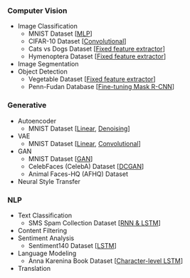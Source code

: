 ### Computer Vision

- Image Classification
  - MNIST Dataset [[MLP](https://github.com/shazzad-hasan/practice-deep-learning-with-pytorch/blob/main/image_classification/mlp_mnist.ipynb)]
  - CIFAR-10 Dataset [[Convolutional](https://github.com/shazzad-hasan/practice-deep-learning-with-pytorch/blob/main/image_classification/cifar10.ipynb)]
  - Cats vs Dogs Dataset [[Fixed feature extractor](https://github.com/shazzad-hasan/practice-deep-learning-with-pytorch/blob/main/image_classification/cat_vs_dog.ipynb)]
  - Hymenoptera Dataset [[Fixed feature extractor](https://github.com/shazzad-hasan/practice-deep-learning-with-pytorch/blob/main/image_classification/ants_vs_bees.ipynb)]
- Image Segmentation
- Object Detection
  - Vegetable Dataset [[Fixed feature extractor](https://github.com/shazzad-hasan/practice-deep-learning-with-pytorch/blob/main/object_detection/object_localization_vegetable_data.ipynb)]
  - Penn-Fudan Database [[Fine-tuning Mask R-CNN](https://github.com/shazzad-hasan/practice-deep-learning-with-pytorch/blob/main/object_detection/pedestrian_detection_and_segmentation.ipynb)]

### Generative 

- Autoencoder
  - MNIST Dataset [[Linear](https://github.com/shazzad-hasan/practice-deep-learning-with-pytorch/blob/main/autoencoder/linear_autoencoder_mnist.ipynb), [Denoising](https://github.com/shazzad-hasan/practice-deep-learning-with-pytorch/blob/main/autoencoder/denoising_autoencoder_mnist.ipynb)]
- VAE
  - MNIST Dataset [[Linear](https://github.com/shazzad-hasan/practice-deep-learning-with-pytorch/blob/main/variational_autoencoder/vae_mnist.ipynb), [Convolutional](https://github.com/shazzad-hasan/practice-deep-learning-with-pytorch/blob/main/variational_autoencoder/conv_vae_mnist.ipynb)]
- GAN
  - MNIST Dataset [[GAN](https://github.com/shazzad-hasan/practice-deep-learning-with-pytorch/blob/main/gan/gan_mnist.ipynb)]
  - CelebFaces (CelebA) Dataset [[DCGAN](https://github.com/shazzad-hasan/practice-deep-learning-with-pytorch/blob/main/gan/dcgan_celebrity_faces.ipynb)]
  - Animal Faces-HQ (AFHQ) Dataset
- Neural Style Transfer

### NLP

- Text Classification
  - SMS Spam Collection Dataset [[RNN & LSTM](https://github.com/shazzad-hasan/practice-deep-learning-with-pytorch/blob/main/text_classification/spam_vs_ham.ipynb)]
- Content Filtering
- Sentiment Analysis
  - Sentiment140 Dataset [[LSTM](https://github.com/shazzad-hasan/practice-deep-learning-with-pytorch/blob/main/text_classification/tweet_sentiment.ipynb)]
- Language Modeling
  - Anna Karenina Book Dataset [[Character-level LSTM](https://github.com/shazzad-hasan/practice-deep-learning-with-pytorch/blob/main/seq_to_seq/char_level_lstm.ipynb)]
- Translation


